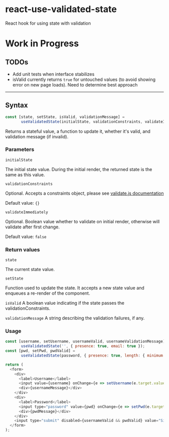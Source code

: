 # react-use-validated-state

React hook for using state with validation

# Work in Progress

## TODOs

- Add unit tests when interface stabilizes
- isValid currently returns `true` for untouched values (to avoid showing error on new page loads).  Need to determine best approach

----

## Syntax

```javascript
const [state, setState, isValid, validationMessage] =
       useValidatedState(initialState, validationConstraints, validateImmediately]);
```
Returns a stateful value, a function to update it, whether it's valid, and validation message (if invalid).


### Parameters

`initialState`

The initial state value.  During the initial render, the returned state is the same as this value.

`validationConstraints`

Optional.  Accepts a constraints object, please see [validate.js documentation](https://validatejs.org/#validate-single)

Default value:
`{}`

`validateImmediately`

Optional.  Boolean value whether to validate on initial render, otherwise will validate after first change.

Default value:
`false`

### Return values

`state`

The current state value.

`setState`

Function used to update the state. It accepts a new state value and enqueues a re-render of the component.

`isValid`
A boolean value indicating if the state passes the validationConstraints.  

`validationMessage`
A string describing the validation failures, if any.

### Usage

```javascript
const [username, setUsername, usernameValid, usernameValidationMessage] =
       useValidatedState('', { presence: true, email: true });
const [pwd, setPwd, pwdValid] =
       useValidatedState(password, { presence: true, length: { minimum: 6 } });

return (
  <form>
    <div>
      <label>Username</label>
      <input value={username} onChange={e => setUsername(e.target.value)} />
      <div>{usernameMessage}</div>
    </div>
    <div>
      <label>Password</label>
      <input type="password" value={pwd} onChange={e => setPwd(e.target.value)} />
      <div>{pwdMessage}</div>
    </div>
    <input type="submit" disabled={usernameValid && pwdValid} value="Sign Up" />
  </form>
);
```
